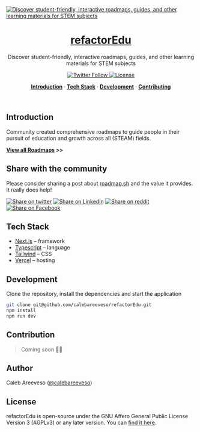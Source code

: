 <a href="https://refactoredu.co">
  <img alt="Discover student-friendly, interactive roadmaps, guides, and other learning materials for STEM subjects" src="https://www.refactoredu.co/static/images/banner.png">
  <h1 align="center">refactorEdu</h1>
</a>

<p align="center">
  Discover student-friendly, interactive roadmaps, guides, and other learning materials for STEM subjects
</p>

<p align="center">
  <a href="https://twitter.com/refactorEdu">
   <img alt="Twitter Follow" src="https://img.shields.io/twitter/follow/refactorEdu?color=F0E704&logo=twitter&style=for-the-badge">
  </a>
  <a href="https://github.com/calebareeveso/refactorEdu/blob/main/LICENSE">
    <img src="https://img.shields.io/github/license/steven-tey/dub?label=license&logo=github&color=F0E704&logoColor=fff&style=for-the-badge" alt="License" />
  </a>
</p>

<p align="center">
  <a href="#introduction"><strong>Introduction</strong></a> ·
  <a href="#tech-stack"><strong>Tech Stack</strong></a> ·
  <a href="#development"><strong>Development</strong></a> ·
  <a href="#contribution"><strong>Contributing</strong></a>
</p>
<br/>

## Introduction

Community created comprehensive roadmaps to guide people in their pursuit of education and growth across all (STEAM) fields.

**[View all Roadmaps](https://refactoredu.co) >>**

## Share with the community

Please consider sharing a post about [roadmap.sh](https://refactoredu.co) and the value it provides. It really does help!

[![Share on twitter](https://img.shields.io/badge/share%20on-twitter-03A9F4?logo=twitter&style=for-the-badge&logo=appveyor)](https://twitter.com/share?url=https://refactoredu.co&text=Community%20created%20comprehensive%20roadmaps%20to%20guide%20people%20in%20their%20pursuit%20of%20education%20and%20growth%20across%20all%20STEAM%20fields)
[![Share on LinkedIn](https://img.shields.io/badge/share%20on-linkedin-3949AB?logo=linkedin&style=for-the-badge&logo=appveyor)](https://www.linkedin.com/shareArticle?url=https://refactoredu.co&title=Community%20created%20comprehensive%20roadmaps%20to%20guide%20people%20in%20their%20pursuit%20of%20education%20and%20growth%20across%20all%20STEAM%20fields)
[![Share on reddit](https://img.shields.io/badge/share%20on-reddit-red?logo=reddit&style=for-the-badge&logo=appveyor)](https://reddit.com/submit?url=https://refactoredu.co&title=Community%20created%20comprehensive%20roadmaps%20to%20guide%20people%20in%20their%20pursuit%20of%20education%20and%20growth%20across%20all%20STEAM%20fields)
[![Share on Facebook](https://img.shields.io/badge/share%20on-facebook-1976D2?logo=facebook&style=for-the-badge&logo=appveyor)](https://www.facebook.com/sharer/sharer.php?u=https://refactoredu.co)

## Tech Stack

- [Next.js](https://nextjs.org/) – framework
- [Typescript](https://www.typescriptlang.org/) – language
- [Tailwind](https://tailwindcss.com/) – CSS
- [Vercel](https://vercel.com/) – hosting

## Development

Clone the repository, install the dependencies and start the application

```bash
git clone git@github.com/calebareeveso/refactorEdu.git
npm install
npm run dev
```

## Contribution

> Coming soon 🤝🏾

## Author

Caleb Areeveso ([@calebareeveso](https://twitter.com/calebareeveso))

## License

refactorEdu is open-source under the GNU Affero General Public License Version 3 (AGPLv3) or any later version. You can [find it here](https://github.com/calebareeveso/refactorEdu/blob/main/LICENSE.md).
